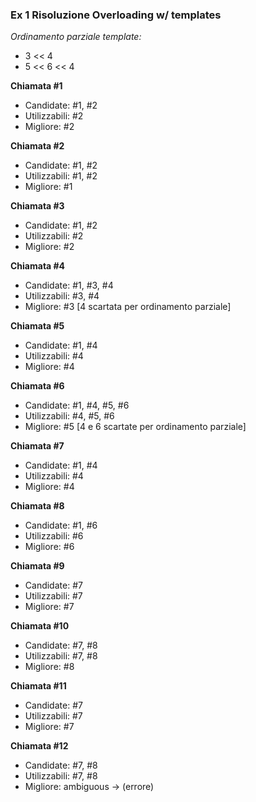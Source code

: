 ### Ex 1 Risoluzione Overloading w/ templates

_Ordinamento parziale template:_
- 3 << 4
- 5 << 6 << 4

**Chiamata #1**
- Candidate: #1, #2
- Utilizzabili: #2
- Migliore: #2

**Chiamata #2**
- Candidate: #1, #2
- Utilizzabili: #1, #2
- Migliore: #1

**Chiamata #3**
- Candidate: #1, #2
- Utilizzabili: #2
- Migliore: #2

**Chiamata #4**
- Candidate: #1, #3, #4
- Utilizzabili: #3, #4
- Migliore: #3 [4 scartata per ordinamento parziale]

**Chiamata #5**
- Candidate: #1, #4
- Utilizzabili: #4
- Migliore: #4

**Chiamata #6**
- Candidate: #1, #4, #5, #6
- Utilizzabili: #4, #5, #6
- Migliore: #5 [4 e 6 scartate per ordinamento parziale]

**Chiamata #7**
- Candidate: #1, #4
- Utilizzabili: #4
- Migliore: #4

**Chiamata #8**
- Candidate: #1, #6
- Utilizzabili: #6
- Migliore: #6

**Chiamata #9**
- Candidate: #7
- Utilizzabili: #7
- Migliore: #7

**Chiamata #10**
- Candidate: #7, #8
- Utilizzabili: #7, #8
- Migliore: #8

**Chiamata #11**
- Candidate: #7
- Utilizzabili: #7
- Migliore: #7

**Chiamata #12**
- Candidate: #7, #8
- Utilizzabili: #7, #8
- Migliore: ambiguous -> (errore)